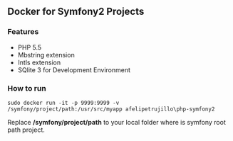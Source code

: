 ## Docker for Symfony2 Projects

### Features
* PHP 5.5
* Mbstring extension
* Intls extension
* SQlite 3 for Development Environment
 
### How to run
```
sudo docker run -it -p 9999:9999 -v /symfony/project/path:/usr/src/myapp afelipetrujillo\php-symfony2
```
Replace **/symfony/project/path** to your local folder where is symfony root path project.
